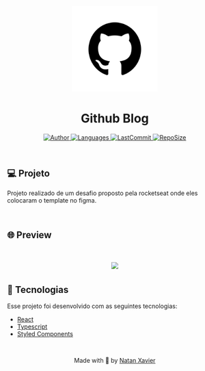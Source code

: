 <h1 align="center">
  <img alt="sss" title="#delicinha" src=".github/logo.png" width="200px"/>
</h1>

<h1 align="center">Github Blog</h1>

<p align="center">
  <a href="https://github.com/nataxaa">
    <img alt="Author" src="https://img.shields.io/badge/author-nataxaa-33A1F2?style=flat-square">
  </a>

  <a href="#">
    <img alt="Languages" src="https://img.shields.io/github/languages/count/nataxaa/github_blog-ReactJS?color=33A1F2&style=flat-square">
  </a>

  <a href="https://github.com/nataxaa/BarberShop/commits/master">
    <img alt="LastCommit" src="https://img.shields.io/github/last-commit/nataxaa/github_blog-ReactJS?color=33A1F2&style=flat-square">
  </a>

  <a href="#">
    <img alt="RepoSize" src="https://img.shields.io/github/repo-size/nataxaa/github_blog-ReactJS?color=33A1F2&style=flat-square">
  </a>

</p>

<br />

## 💻 Projeto

Projeto realizado de um desafio proposto pela rocketseat onde eles colocaram o template no figma.

<br />

## 🌐 Preview

<h1 align="center">
    <img src=".github/video.gif"/>
</h1>

## 🚀 Tecnologias

Esse projeto foi desenvolvido com as seguintes tecnologias:

- [React](https://reactjs.org)
- [Typescript](https://www.typescriptlang.org/)
- [Styled Components](https://styled-components.com/)



<br />



<p align="center">
  Made with 💙 by <a href="https://www.linkedin.com/in/natan-xavier-a266a0228/"> Natan Xavier </a>
</p>
